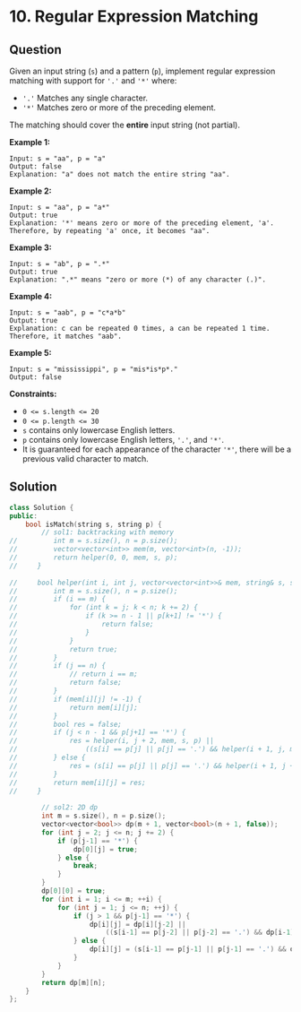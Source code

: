 # 10. Regular Expression Matching

## Question

Given an input string (`s`) and a pattern (`p`), implement regular expression matching with support for `'.'` and `'*'` where:&#x20;

* `'.'` Matches any single character.​​​​
* `'*'` Matches zero or more of the preceding element.

The matching should cover the **entire** input string (not partial).

**Example 1:**

```
Input: s = "aa", p = "a"
Output: false
Explanation: "a" does not match the entire string "aa".
```

**Example 2:**

```
Input: s = "aa", p = "a*"
Output: true
Explanation: '*' means zero or more of the preceding element, 'a'. Therefore, by repeating 'a' once, it becomes "aa".
```

**Example 3:**

```
Input: s = "ab", p = ".*"
Output: true
Explanation: ".*" means "zero or more (*) of any character (.)".
```

**Example 4:**

```
Input: s = "aab", p = "c*a*b"
Output: true
Explanation: c can be repeated 0 times, a can be repeated 1 time. Therefore, it matches "aab".
```

**Example 5:**

```
Input: s = "mississippi", p = "mis*is*p*."
Output: false
```

**Constraints:**

* `0 <= s.length <= 20`
* `0 <= p.length <= 30`
* `s` contains only lowercase English letters.
* `p` contains only lowercase English letters, `'.'`, and `'*'`.
* It is guaranteed for each appearance of the character `'*'`, there will be a previous valid character to match.

## Solution

```cpp
class Solution {
public:
    bool isMatch(string s, string p) {
        // sol1: backtracking with memory
//         int m = s.size(), n = p.size();
//         vector<vector<int>> mem(m, vector<int>(n, -1));
//         return helper(0, 0, mem, s, p);
//     }
    
//     bool helper(int i, int j, vector<vector<int>>& mem, string& s, string& p) {
//         int m = s.size(), n = p.size();
//         if (i == m) {
//             for (int k = j; k < n; k += 2) {
//                 if (k >= n - 1 || p[k+1] != '*') {
//                     return false;
//                 }
//             }
//             return true;
//         }
//         if (j == n) {
//             // return i == m;
//             return false;
//         }
//         if (mem[i][j] != -1) {
//             return mem[i][j];
//         }
//         bool res = false;
//         if (j < n - 1 && p[j+1] == '*') {
//             res = helper(i, j + 2, mem, s, p) || 
//                 ((s[i] == p[j] || p[j] == '.') && helper(i + 1, j, mem, s, p));
//         } else {
//             res = (s[i] == p[j] || p[j] == '.') && helper(i + 1, j + 1, mem, s, p);
//         }
//         return mem[i][j] = res;
//     }
        
        // sol2: 2D dp
        int m = s.size(), n = p.size();
        vector<vector<bool>> dp(m + 1, vector<bool>(n + 1, false));
        for (int j = 2; j <= n; j += 2) {
            if (p[j-1] == '*') {
                dp[0][j] = true;
            } else {
                break;
            }
        }
        dp[0][0] = true;
        for (int i = 1; i <= m; ++i) {
            for (int j = 1; j <= n; ++j) {
                if (j > 1 && p[j-1] == '*') {
                    dp[i][j] = dp[i][j-2] ||
                        ((s[i-1] == p[j-2] || p[j-2] == '.') && dp[i-1][j]);
                } else {
                    dp[i][j] = (s[i-1] == p[j-1] || p[j-1] == '.') && dp[i-1][j-1];
                }
            }
        }
        return dp[m][n];
    }
};
```
